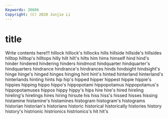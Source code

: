 ```yaml
---
Keywords: 30606
Copyright: (C) 2020 Junjie Li
---
```


# title

Write contents here!!!
hillock 
hillock's 
hillocks 
hills 
hillside 
hillside's 
hillsides 
hilltop 
hilltop's
hilltops 
hilly 
hilt 
hilt's 
hilts 
him 
hims 
himself 
hind 
hind's
hinder 
hindered 
hindering 
hinders 
hindmost 
hindquarter 
hindquarter's 
hindquarters 
hindrance 
hindrance's
hindrances 
hinds 
hindsight 
hindsight's 
hinge 
hinge's 
hinged 
hinges 
hinging 
hint
hint's 
hinted 
hinterland 
hinterland's 
hinterlands 
hinting 
hints 
hip 
hip's 
hipped
hipper 
hippest 
hippie 
hippie's 
hippies 
hipping 
hippo 
hippo's 
hippopotami 
hippopotamus
hippopotamus's 
hippopotamuses 
hippos 
hippy 
hippy's 
hips 
hire 
hire's 
hired 
hireling
hireling's 
hirelings 
hires 
hiring 
hirsute 
his 
hiss 
hiss's 
hissed 
hisses
hissing 
histamine 
histamine's 
histamines 
histogram 
histogram's 
histograms 
historian 
historian's 
historians
historic 
historical 
historically 
histories 
history 
history's 
histrionic 
histrionics 
histrionics's 
hit
hit's 
